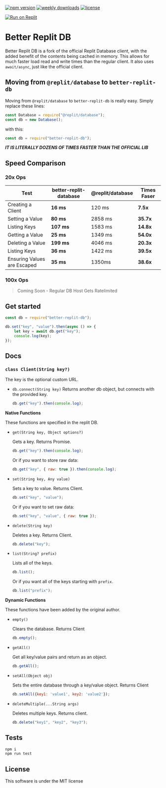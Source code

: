 [![npm version](https://img.shields.io/npm/v/better-replit-db?logo=npm&style=for-the-badge&dummyname=.svg)](https://www.npmjs.com/package/better-replit-db)
[![weekly downloads](https://img.shields.io/npm/dw/better-replit-db?style=for-the-badge&logo=npm&dummyname=.svg)](https://www.npmjs.com/package/better-replit-db)
[![license](https://img.shields.io/npm/l/better-replit-db?logo=npm&style=for-the-badge&dummyname=.svg)](https://www.npmjs.com/package/better-replit-db)



[![Run on Replit](https://replit.com/badge/github/pieromqwerty/better-replit-db.svg)](https://replit.com/github/pieromqwerty/better-replit-db)

# Better Replit DB
Better Replit DB is a fork of the official Replit Database client, with the added benefit of the contents being cached in memory. This allows for much faster load read and write times than the regular client. It also uses `await/async`, just like the official client.

## Moving from `@replit/database` to `better-replit-db`
Moving from `@replit/database` to `better-replit-db` is really easy. Simply replace these lines:
```js
const Database = require("@replit/database");
const db = new Database();
```
with this:
```js
const db = require("better-replit-db");
```

***IT IS LITERALLY DOZENS OF TIMES FASTER THAN THE OFFICIAL LIB***

## Speed Comparison
### 20x Ops
|Test|better-replit-database|@replit/database|Times Faser
-|-|-|-
Creating a Client|**16 ms**</span>|120 ms|**7.5x**
Setting a Value|**80 ms**|2858 ms|**35.7x**
Listing Keys|**107 ms**|1583 ms|**14.8x**
Getting a Value|**25 ms**|1349 ms|**54.0x**
Deleting a Value|**199 ms**|4046 ms|**20.3x**
Listing Keys|**36 ms**|1422 ms|**39.5x**
Ensuring Values are Escaped|**35 ms**|1350ms|**38.6x**

### 100x Ops
> Coming Soon - Regular DB Host Gets Ratelimited

## Get started
```js
const db = require("better-replit-db");

db.set("key", "value").then(async () => {
	let key = await db.get("key");
	console.log(key);
});
```

## Docs
### `class Client(String key?)`
The key is the optional custom URL.

- `db.connect(String key)`
  Returns another db object, but connects with the provided key.
  ```js
  db.get("key").then(console.log);
  ```

**Native Functions**

These functions are specified in the replit DB.

- `get(String key, Object options?)`

  Gets a key. Returns Promise.
  ```js
  db.get("key").then(console.log);
  ```
  Or if you want to store raw data:
  ```js
  db.get("key", { raw: true }).then(console.log);
  ```

- `set(String key, Any value)`
  
  Sets a key to value. Returns Client. 
  ```js
  db.set("key", "value");
  ```
  Or if you want to set raw data:
  ```js
  db.set("key", "value", { raw: true });
  ```

- `delete(String key)`

  Deletes a key. Returns Client.
  ```js
  db.delete("key");
  ```

- `list(String? prefix)`

  Lists all of the keys.
  ```js
  db.list();
  ```
  Or if you want all of the keys starting with `prefix`.
  ```js
  db.list("prefix");
  ```


**Dynamic Functions**

These functions have been added by the original author.

- `empty()`

  Clears the database. Returns Client
  ```js
  db.empty();
  ```

- `getAll()`
  
  Get all key/value pairs and return as an object.
  ```js
  db.getAll();
  ```

- `setAll(Object obj)`

  Sets the entire database through a key/value object. Returns Client
  ```js
  db.setAll({key1: 'value1', key2: 'value2'});
  ```

- `deleteMultiple(...String args)`

  Deletes multiple keys. Returns client.
  ```js
  db.delete("key1", "key2", "key3");
  ```

## Tests
```sh
npm i
npm run test
```

## License
This software is under the MIT license
